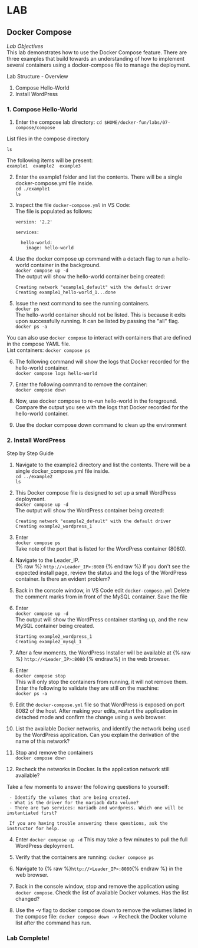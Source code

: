 # LAB
## Docker Compose
*Lab Objectives*  
This lab demonstrates how to use the Docker Compose feature. There are three examples that build towards an understanding of how to implement several containers using a docker-compose file to manage the deployment.  

Lab Structure - Overview
1.	Compose Hello-World
2.	Install WordPress
 

### 1. Compose Hello-World
1.	Enter the compose lab directory: 
`cd $HOME/docker-fun/labs/07-compose/compose`

List files in the compose directory  

`ls`  

The following items will be present:    
    ```
    example1  example2  example3
    ```

2.	Enter the example1 folder and list the contents. There will be a single docker-compose.yml file inside.  
`cd ./example1`  
`ls`

3.	Inspect the file `docker-compose.yml` in VS Code:  
The file is populated as follows:  
    ```
    version: '2.2'

    services:

      hello-world:
        image: hello-world
    ```

4.	Use the docker compose up command with a detach flag to run a hello-world container in the background.  
`docker compose up -d`  
The output will show the hello-world container being created:  
    ```
    Creating network "example1_default" with the default driver
    Creating example1_hello-world_1...done
    ```

5.	Issue the next command to see the running containers.  
`docker ps`  
The hello-world container should not be listed. This is because it exits upon successfully running. It can be listed by passing the "all" flag.  
`docker ps -a`

  You can also use `docker compose` to interact with containers that are defined in the compose YAML file.  
  List containers: `docker compose ps`  

6.	The following command will show the logs that Docker recorded for the hello-world container.   
`docker compose logs hello-world`

7.	Enter the following command to remove the container:  
`docker compose down`

8.	Now, use docker compose to re-run hello-world in the foreground. Compare the output you see with the logs that Docker recorded for the hello-world container.

9.	Use the docker compose down command to clean up the environment

	
### 2. Install WordPress 
Step by Step Guide
1.	Navigate to the example2 directory and list the contents. There will be a single docker_compose.yml file inside.  
`cd ../example2`  
`ls` 

2.	This Docker compose file is designed to set up a small WordPress deployment.  
`docker compose up -d`  
The output will show the WordPress container being created:  
    ```
    Creating network "example2_default" with the default driver
    Creating example2_wordpress_1
    ```

3.	Enter  
`docker compose ps`  
Take note of the port that is listed for the WordPress container (8080).

4.	Navigate to the Leader_IP.  
{% raw %}
`http://<Leader_IP>:8080`
{% endraw %}
If you don't see the expected install page, review the status and the logs of the WordPress container. Is there an evident problem?  

5.	Back in the console window, in VS Code edit `docker-compose.yml`
Delete the comment marks from in front of the MySQL container. Save the file

6.	Enter  
`docker compose up -d`  
The output will show the WordPress container starting up, and the new MySQL container being created.
    ```
    Starting example2_wordpress_1
    Creating example2_mysql_1
    ```

7.	After a few moments, the WordPress Installer will be available at {% raw %} `http://<Leader_IP>:8080` {% endraw%}
in the web browser.

8.	Enter  
`docker compose stop`  
This will only stop the containers from running, it will not remove them. Enter the following to validate they are still on the machine:  
`docker ps -a`

9. 	Edit the `docker-compose.yml` file so that WordPress is exposed on port 8082 of the host. After making your edits, restart the application in detached mode and confirm the change using a web browser. 

10.	List the available Docker networks, and identify the network being used by the WordPress application. Can you explain the derivation of the name of this network?

11.	Stop and remove the containers  
`docker compose down`

12.	Recheck the networks in Docker. Is the application network still available?
	
Take a few moments to answer the following questions to yourself:

     - Identify the volumes that are being created.
     - What is the driver for the mariadb data volume?
     - There are two services: mariadb and wordpress. Which one will be instantiated first?

     If you are having trouble answering these questions, ask the instructor for help.


 4.  Enter
 `docker compose up -d`
 This may take a few minutes to pull the full WordPress deployment.

 5.  Verify that the containers are running:
 `docker compose ps`

 6.  Navigate to {% raw %}`http://<Leader_IP>:8080`{% endraw %} in the web browser.

 16. Back in the console window, stop and remove the application using `docker compose`. Check the list of available Docker volumes. Has the list changed?

 17. Use the -v flag to docker compose down to remove the volumes listed in the compose file:
 `docker compose down -v`
 Recheck the Docker volume list after the command has run.

### Lab Complete!
